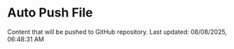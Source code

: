 # Auto Push File

Content that will be pushed to GitHub repository.
Last updated: 08/08/2025, 06:48:31 AM